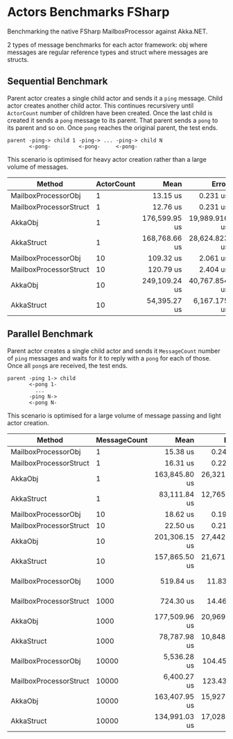 # Actors Benchmarks FSharp

Benchmarking the native FSharp MailboxProcessor against Akka.NET. 

2 types of message benchmarks for each actor framework: obj where messages are regular reference types and struct where messages are structs.

## Sequential Benchmark

Parent actor creates a single child actor and sends it a `ping` message. Child actor creates another child actor. This continues recursivery until `ActorCount` number of children have been created. Once the last child is created it sends a `pong` message to its parent. That parent sends a `pong` to its parent and so on. Once `pong` reaches the original parent, the test ends. 
```
parent -ping-> child 1 -ping-> ... -ping-> child N
       <-pong-         <-pong-     <-pong-
```
This scenario is optimised for heavy actor creation rather than a large volume of messages. 

|                 Method | ActorCount |          Mean |         Error |         StdDev |        Median |     Gen0 |    Gen1 |    Gen2 |  Allocated |
|----------------------- |----------- |--------------:|--------------:|---------------:|--------------:|---------:|--------:|--------:|-----------:|
|    MailboxProcessorObj |          1 |      13.15 us |      0.231 us |       0.216 us |      13.20 us |   1.2360 |  0.0153 |       - |    5.02 KB |
| MailboxProcessorStruct |          1 |      12.76 us |      0.231 us |       0.216 us |      12.80 us |   1.2207 |  0.0153 |       - |    4.98 KB |
|                AkkaObj |          1 | 176,599.95 us | 19,989.916 us |  56,053.869 us | 177,267.60 us | 765.6250 | 93.7500 | 15.6250 | 4587.36 KB |
|             AkkaStruct |          1 | 168,768.66 us | 28,624.823 us |  83,951.651 us | 199,021.42 us | 781.2500 | 93.7500 | 15.6250 | 4588.36 KB |
|    MailboxProcessorObj |         10 |     109.32 us |      2.061 us |       2.205 us |     108.65 us |   7.2021 |  0.1221 |       - |   29.14 KB |
| MailboxProcessorStruct |         10 |     120.79 us |      2.404 us |       6.859 us |     121.69 us |   7.0801 |       - |       - |   28.98 KB |
|                AkkaObj |         10 | 249,109.24 us | 40,767.854 us | 119,565.059 us | 231,851.40 us | 796.8750 | 78.1250 | 15.6250 | 4775.69 KB |
|             AkkaStruct |         10 |  54,395.27 us |  6,167.175 us |  17,892.092 us |  55,149.53 us | 812.5000 |       - |       - | 4775.95 KB |

## Parallel Benchmark

Parent actor creates a single child actor and sends it `MessageCount` number of `ping` messages and waits for it to reply with a `pong` for each of those. Once all `pong`s are received, the test ends.
```
parent -ping 1-> child 
       <-pong 1-
         ...
       -ping N->
       <-pong N-
```
This scenario is optimised for a large volume of message passing and light actor creation.

|                 Method | MessageCount |          Mean |         Error |        StdDev |      Gen0 |     Gen1 |    Gen2 |   Allocated |
|----------------------- |------------- |--------------:|--------------:|--------------:|----------:|---------:|--------:|------------:|
|    MailboxProcessorObj |            1 |      15.38 us |      0.248 us |      0.232 us |    1.3733 |   0.0153 |       - |      5.6 KB |
| MailboxProcessorStruct |            1 |      16.31 us |      0.228 us |      0.213 us |    1.3733 |   0.0305 |       - |     5.66 KB |
|                AkkaObj |            1 | 163,845.80 us | 26,321.808 us | 77,610.445 us |  765.6250 |  62.5000 | 15.6250 |  4587.27 KB |
|             AkkaStruct |            1 |  83,111.84 us | 12,765.682 us | 37,439.534 us |  781.2500 |  93.7500 | 31.2500 |  4589.17 KB |
|    MailboxProcessorObj |           10 |      18.62 us |      0.194 us |      0.172 us |    3.9368 |        - |       - |     16.1 KB |
| MailboxProcessorStruct |           10 |      22.50 us |      0.215 us |      0.191 us |    3.9673 |        - |       - |    16.13 KB |
|                AkkaObj |           10 | 201,306.15 us | 27,442.231 us | 80,914.037 us |  875.0000 | 265.6250 | 15.6250 |  4591.32 KB |
|             AkkaStruct |           10 | 157,865.50 us | 21,671.845 us | 61,125.825 us |  828.1250 | 140.6250 | 15.6250 |  4590.06 KB |
|    MailboxProcessorObj |         1000 |     519.84 us |     11.831 us |     34.136 us |  282.2266 |   0.9766 |       - |  1149.84 KB |
| MailboxProcessorStruct |         1000 |     724.30 us |     14.468 us |     22.947 us |  281.2500 |        - |       - |  1143.74 KB |
|                AkkaObj |         1000 | 177,509.96 us | 20,969.592 us | 61,829.315 us |  812.5000 |  62.5000 | 15.6250 |  4868.87 KB |
|             AkkaStruct |         1000 |  78,787.98 us | 10,848.073 us | 31,985.787 us |  781.2500 |  93.7500 | 31.2500 |  4884.97 KB |
|    MailboxProcessorObj |        10000 |   5,536.28 us |    104.458 us |    185.673 us | 2789.0625 | 992.1875 | 70.3125 | 11551.19 KB |
| MailboxProcessorStruct |        10000 |   6,400.27 us |    123.432 us |    160.496 us | 2757.8125 |  85.9375 | 85.9375 | 11525.91 KB |
|                AkkaObj |        10000 | 163,407.95 us | 15,927.082 us | 46,961.361 us | 1343.7500 |  93.7500 |       - |  7317.43 KB |
|             AkkaStruct |        10000 | 134,991.03 us | 17,028.025 us | 50,207.516 us | 1406.2500 |  31.2500 |       - |  7484.87 KB |
